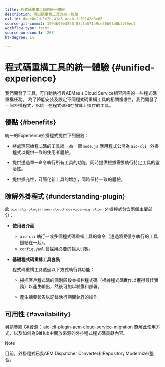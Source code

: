 ```yaml
---
title: 程式碼重構工具的統一體驗
description: 程式碼重構工具的統一體驗
exl-id: daee0e2d-1e2b-41a3-acab-fc59142d0e05
source-git-commit: 1994b90e3876f03efa571a9ce65b9fb8b3c90ec4
workflow-type: tm+mt
source-wordcount: '263'
ht-degree: 1%

---
```


# 程式碼重構工具的統一體驗 {#unified-experience}

我們開發了工具，可自動執行與AEMas a Cloud Service相容所需的一些程式碼重構任務。 為了降低安裝及設定不同程式碼重構工具的相關複雜性，我們開發了一個外掛程式，以統一在程式碼和存放庫上操作的工具。

## 優點 {#benefits}

統一的Experience外掛程式提供下列優點：

* 將處理原始程式碼的工具統一為一個 `node.js` 應用程式公開為 `aio-cli ` 外掛程式以提供一致的使用者體驗。

* 提供透過單一命令執行所有工具的功能，同時提供根據需要執行特定工具的靈活性。

* 提供擴充性，可簡化新工具的增加，同時保持一致的體驗。

## 瞭解外掛程式 {#understanding-plugin}

此 `aio-cli-plugin-aem-cloud-service-migration` 外掛程式包含兩個主要部分：

* **使用者介面**

   * `aio-cli` 執行一或多個程式碼重構工具的命令（透過將要循序執行的工具鏈結在一起）。
   * `config.yaml` 會採用必要的輸入引數。

* **基礎程式碼重構工具套裝**

  程式碼重構工具透過以下方式執行其功能：

   * 掃描客戶程式碼的個別區段並操控程式碼（根據程式碼實作以獲得最佳實務）以產生輸出，然後可加以驗證和部署。

   * 產生摘要報告以記錄執行期間執行的操作。

## 可用性 {#availability}

另請參閱 [Git資源： aio-cli-plugin-aem-cloud-service-migration](https://github.com/adobe/aio-cli-plugin-aem-cloud-service-migration) 瞭解此使用方式，以及如何為GitHub中開放來源的外掛程式程式碼貢獻內容。

>[!NOTE]
>目前，外掛程式已與AEM Dispatcher Converter和Repository Modernizer整合。
